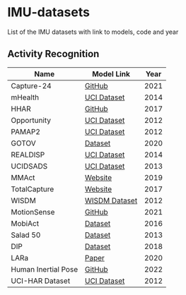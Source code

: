 # IMU-datasets
List of the IMU datasets with link to models, code and year

## Activity Recognition

| Name                   | Model Link                                                                                         | Year  |
|------------------------|----------------------------------------------------------------------------------------------------|-------|
| Capture-24             | [GitHub](https://github.com/OxWearables/capture24)                                                 | 2021  |
| mHealth                | [UCI Dataset](http://archive.ics.uci.edu/ml/datasets/mhealth+dataset)                               | 2014  |
| HHAR                   | [GitHub](https://github.com/yscacaca/HHAR-Data-Process)                                            | 2017  |
| Opportunity            | [UCI Dataset](https://archive.ics.uci.edu/ml/datasets/opportunity+activity+recognition)            | 2012  |
| PAMAP2                 | [UCI Dataset](https://archive.ics.uci.edu/ml/datasets/pamap2+physical+activity+monitoring)         | 2012  |
| GOTOV                  | [Dataset](https://data.4tu.nl/articles/dataset/GOTOV_Human_Physical_Activity_and_Energy_Expenditure_Dataset_on_Older_Individuals/12716081) | 2020  |
| REALDISP               | [UCI Dataset](https://archive.ics.uci.edu/ml/datasets/REALDISP+Activity+Recognition+Dataset)       | 2014  |
| UCIDSADS               | [UCI Dataset](https://archive.ics.uci.edu/ml/datasets/daily+and+sports+activities)                 | 2013  |
| MMAct                  | [Website](https://mmact19.github.io/2019/)                                                         | 2019  |
| TotalCapture           | [Website](https://cvssp.org/data/totalcapture/)                                                    | 2017  |
| WISDM                  | [WISDM Dataset](https://www.cis.fordham.edu/wisdm/dataset.php)                                    | 2012  |
| MotionSense            | [GitHub](https://github.com/mmalekzadeh/motion-sense)                                              | 2021  |
| MobiAct                | [Dataset](https://bmi.hmu.gr/the-mobifall-and-mobiact-datasets-2/)                                | 2016  |
| Salad 50               | [Dataset](https://cvip.computing.dundee.ac.uk/datasets/foodpreparation/50salads/)                 | 2013  |
| DIP                    | [Dataset](https://dip.is.tuebingen.mpg.de/)                                                        | 2018  |
| LARa                   | [Paper](https://www.mdpi.com/1424-8220/20/15/4083)                                                 | 2020  |
| Human Inertial Pose    | [GitHub](https://github.com/ManuelPalermo/HumanInertialPose)                                      | 2022  |
| UCI-HAR Dataset        | [UCI Dataset](https://archive.ics.uci.edu/ml/datasets/human+activity+recognition+using+smartphones) | 2012  |
